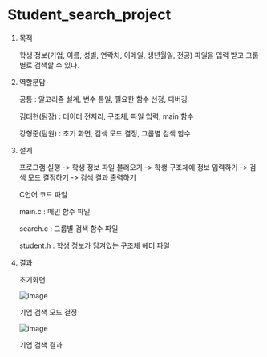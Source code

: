 # Student_search_project
1. 목적

   학생 정보(기업, 이름, 성별, 연락처, 이메일, 생년월일, 전공) 파일을 입력 받고 그룹별로 검색할 수 있다.

2. 역할분담

   공통 : 알고리즘 설계, 변수 통일, 필요한 함수 선정, 디버깅

   김태현(팀장) : 데이터 전처리, 구조체, 파일 입력, main 함수

   강형준(팀원) : 초기 화면, 검색 모드 결정, 그룹별 검색 함수

3. 설계

   프로그램 실행 -> 학생 정보 파일 불러오기 -> 학생 구조체에 정보 입력하기 -> 검색 모드 결정하기 -> 검색 결과 출력하기
   
   C언어 코드 파일

   main.c : 메인 함수 파일

   search.c : 그룹별 검색 함수 파일

   student.h : 학생 정보가 담겨있는 구조체 헤더 파일

4. 결과

   초기화면
   
   ![image](https://user-images.githubusercontent.com/62055003/119252389-e98aec00-bbe6-11eb-9b3a-9f558434feef.png)
   
   기업 검색 모드 결정
   
   ![image](https://user-images.githubusercontent.com/62055003/119252439-3bcc0d00-bbe7-11eb-8863-4d9729380839.png)
   
   기업 검색 결과
   
   
